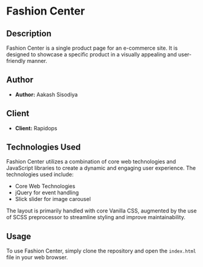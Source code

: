 # Fashion Center

## Description

Fashion Center is a single product page for an e-commerce site. It is designed to showcase a specific product in a visually appealing and user-friendly manner.

## Author

- **Author:** Aakash Sisodiya

## Client

- **Client:** Rapidops

## Technologies Used

Fashion Center utilizes a combination of core web technologies and JavaScript libraries to create a dynamic and engaging user experience. The technologies used include:

- Core Web Technologies
- jQuery for event handling
- Slick slider for image carousel

The layout is primarily handled with core Vanilla CSS, augmented by the use of SCSS preprocessor to streamline styling and improve maintainability.

## Usage

To use Fashion Center, simply clone the repository and open the `index.html` file in your web browser.
